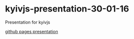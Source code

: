 # kyivjs-presentation-30-01-16
Presentation for kyivjs

[github pages presentation](http://rastopyr.github.io/promise-pipe-kyivjs/)
